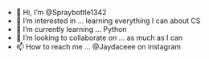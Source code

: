 - 👋 Hi, I’m @Spraybottle1342
- 👀 I’m interested in ... learning everything I can about CS
- 🌱 I’m currently learning ... Python 
- 💞️ I’m looking to collaborate on ... as much as I can 
- 📫 How to reach me ... @Jaydaceee on instagram

<!---
Spraybottle1342/Spraybottle1342 is a ✨ special ✨ repository because its `README.md` (this file) appears on your GitHub profile.
You can click the Preview link to take a look at your changes.
--->
